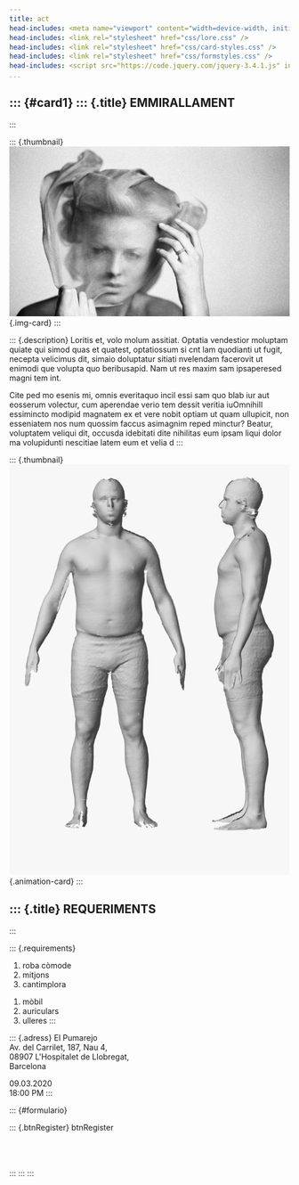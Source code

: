 ```yaml
---
title: act
head-includes: <meta name="viewport" content="width=device-width, initial-scale=1.0" />
head-includes: <link rel="stylesheet" href="css/lore.css" />
head-includes: <link rel="stylesheet" href="css/card-styles.css" />
head-includes: <link rel="stylesheet" href="css/formstyles.css" />
head-includes: <script src="https://code.jquery.com/jquery-3.4.1.js" integrity="sha256-WpOohJOqMqqyKL9FccASB9O0KwACQJpFTUBLTYOVvVU=" crossorigin="anonymous" ></script>
...
```


::: {#card1}
::: {.title}
EMMIRALLAMENT
-------------
:::

::: {.thumbnail}
![](img/dona-vel.jpg){.img-card}
:::

::: {.description}
Loritis et, volo molum assitiat. Optatia vendestior moluptam quiate qui
simod quas et quatest, optatiossum si cnt lam quodianti ut fugit,
necepta velicimus dit, simaio doluptatur sitiati nvelendam facerovit ut
enimodi que volupta quo beribusapid. Nam ut res maxim sam ipsaperesed
magni tem int.

Cite ped mo esenis mi, omnis everitaquo incil essi sam quo blab iur aut
eosserum volectur, cum aperendae verio tem dessit veritia iuOmnihill
essimincto modipid magnatem ex et vere nobit optiam ut quam ullupicit,
non esseniatem nos num quossim faccus asimagnim reped minctur? Beatur,
voluptatem veliqui dit, occusda idebitati dite nihilitas eum ipsam liqui
dolor ma volupidunti nescitiae latem eum et velia d
:::

::: {.thumbnail}
![](img/animation.png){.animation-card}
:::

::: {.title}
REQUERIMENTS
------------
:::

::: {.requirements}
1.  roba còmode
2.  mitjons
3.  cantimplora

<!-- -->

1.  mòbil
2.  auriculars
3.  ulleres
:::

::: {.adress}
El Pumarejo\
Av. del Carrilet, 187, Nau 4,\
08907 L'Hospitalet de Llobregat,\
Barcelona

09.03.2020\
18:00 PM
:::

::: {#formulario}
<div>

</div>

::: {.btnRegister}
btnRegister

\
\
\
:::
:::
:::
